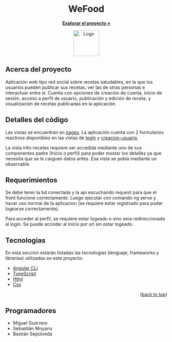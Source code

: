 <h1 align="center">WeFood</h1>
<p align="center">
  <a href="https://github.com/MGruizz/api-wefood"><strong>Explorar el proyecto »</strong></a>
</p>

<div align="center">
  <a href="https://github.com/MGruizz/WeFood">
    <img src="https://github.com/MGruizz/WeFood/tree/master/src/assets/imagenes/WeFood_Logo_Edit.png" alt="Logo" width="80" height="80">
  </a>
</div>

## Acerca del proyecto

Aplicación web tipo red social sobre recetas saludables, en la que los usuarios pueden publicar sus recetas, ver las de otras personas e interactuar entre sí.
Cuenta con opciones de creación de cuenta, inicio de sesión, acceso a perfil de usuario, publicación y edición de receta, y visualización de recetas publicadas en la aplicación.


## Detalles del código
Las vistas se encuentran en [pages](https://github.com/MGruizz/WeFood/tree/master/src/app/pages).
La aplicación cuenta con 2 formularios reactivos disponibles en las vistas de [login](https://github.com/MGruizz/WeFood/tree/master/src/app/pages/login) y [creacion-usuario](https://github.com/MGruizz/WeFood/tree/master/src/app/pages/creacion-usuario).

La vista info-recetas requiere ser accedida mediante uno de sus componentes padre (Inicio o perfil) para poder mostar los detalles ya que necesita que se le carguen datos antes. Esa vista se pobla mediante un observable.

## Requerimientos
Se debe tener la bd conectada y la api escuchando request para que el front funcione correctamente.
Luego ejecutar con comando ng serve y hacer uso normal de la aplicacion (se requiere estar registrado para poder logearse correctamente).

Para acceder al perfil, se requiere estar logeado o sino sera redireccionado al login.
Se puede acceder al inicio por url sin estar logeado.



## Tecnologias

En esta sección estarán listadas las tecnologias (lenguaje, frameworks y librerías) utilizadas en este proyecto.

* [Angular CLI](https://github.com/angular/angular-cli)
* [TypeScript](https://www.typescriptlang.org/)
* [Html](https://html.com/)
* [Css](https://www.w3schools.com/css/)

<p align="right">(<a href="#top">back to top</a>)</p>

## Programadores

* Miguel Guerrero
* Sebastián Moyano
* Bastián Sepúlveda
